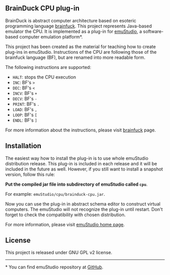 BrainDuck CPU plug-in
----------------------

BrainDuck is abstract computer architecture based on esoteric programming language 
[brainfuck](http://en.wikipedia.org/wiki/Brainfuck). This project represents Java-based
emulator the CPU. It is implemented as a plug-in for [emuStudio](http://emustudio.sf.net),
a software-based computer emulation platform\*.

This project has been created as the material for teaching how to create plug-ins in emuStudio.
Instructions of the CPU are following those of the brainfuck language (BF), but are renamed into more
readable form.

The following instructions are supported:

* `HALT`: stops the CPU execution
* `INC`: BF's `>`
* `DEC`: BF's `<`
* `INCV`: BF's `+`
* `DECV`: BF's `-`
* `PRINT`: BF's `.`
* `LOAD`: BF's `,`
* `LOOP`: BF's `[`
* `ENDL`: BF's `]`

For more information about the instructions, please visit [brainfuck](http://en.wikipedia.org/wiki/Brainfuck) page.

Installation
------------

The easiest way how to install the plug-in is to use whole emuStudio distribution release. This plug-in is
included in each release and it will be included in the future as well. However, if you still want to install
a snapshot version, follow this rule: 

**Put the compiled jar file into subdirectory of emuStudio called `cpu`**.

For example: `emuStudio/cpu/brainduck-cpu.jar`.

Now you can use the plug-in in abstract schema editor to construct virtual computers. The emuStudio
will not recognize the plug-in until restart. Don't forget to check the compatibility with chosen
distribution.

For more information, please visit [emuStudio home page](http://emustudio.sourceforge.net/downloads.html).

License
-------

This project is released under GNU GPL v2 license.

* * *

\* You can find emuStudio repository at [GitHub](http://github.com/vbmacher/emuStudio).

